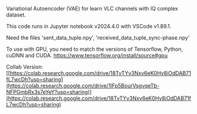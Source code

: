 Variational Autoencoder (VAE) for learn VLC channels with IQ complex dataset.

This code runs in Jupyter notebook v2024.4.0 with VSCode v1.89.1.

Need the files 'sent_data_tuple.npy', 'received_data_tuple_sync-phase.npy'

To use with GPU, you need to match the versions of Tensorflow, Python, cuDNN and CUDA. https://www.tensorflow.org/install/source#gpu

Collab Version: [[https://colab.research.google.com/drive/18TvTYv3Nxv6eK0Hv8iOdDAB71fL7wcDh?usp=sharing](https://colab.research.google.com/drive/1IFp5BourVsgvqeTb-NFPGmbRx3s7eYeY?usp=sharing)](https://colab.research.google.com/drive/18TvTYv3Nxv6eK0Hv8iOdDAB71fL7wcDh?usp=sharing)

